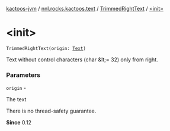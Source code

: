 [kactoos-jvm](../../index.md) / [nnl.rocks.kactoos.text](../index.md) / [TrimmedRightText](index.md) / [&lt;init&gt;](./-init-.md)

# &lt;init&gt;

`TrimmedRightText(origin: `[`Text`](../../nnl.rocks.kactoos/-text/index.md)`)`

Text without control characters (char &amp;lt;= 32) only from right.

### Parameters

`origin` -

The text




There is no thread-safety guarantee.




**Since**
0.12

